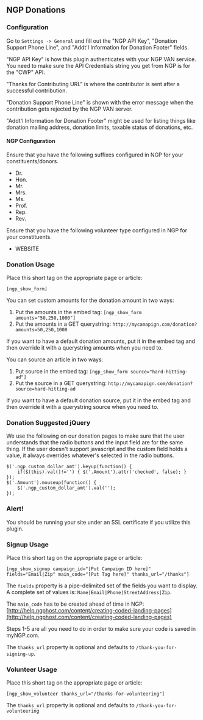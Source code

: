 ## NGP Donations

### Configuration

Go to `Settings -> General` and fill out the "NGP API Key", "Donation Support Phone Line", and "Addt'l Information for Donation Footer" fields.

"NGP API Key" is how this plugin authenticates with your NGP VAN service. You need to make sure the API Credentials string you get from NGP is for the "CWP" API.

"Thanks for Contributing URL" is where the contributor is sent after a successful contribution.

"Donation Support Phone Line" is shown with the error message when the contribution gets rejected by the NGP VAN server.

"Addt'l Information for Donation Footer" might be used for listing things like donation mailing address, donation limits, taxable status of donations, etc.

#### NGP Configuration

Ensure that you have the following suffixes configured in NGP for your constituents/donors.

* Dr.
* Hon.
* Mr.
* Mrs.
* Ms.
* Prof.
* Rep.
* Rev.

Ensure that you have the following volunteer type configured in NGP for your constituents.

* WEBSITE

### Donation Usage

Place this short tag on the appropriate page or article:

	[ngp_show_form]

You can set custom amounts for the donation amount in two ways:

1. Put the amounts in the embed tag: `[ngp_show_form amounts="50,250,1000"]`
2. Put the amounts in a GET querystring: `http://mycamapign.com/donation?amounts=50,250,1000`

If you want to have a default donation amounts, put it in the embed tag and then override it with a querystring amounts when you need to.

You can source an article in two ways:

1. Put source in the embed tag: `[ngp_show_form source="hard-hitting-ad"]`
2. Put the source in a GET querystring: `http://mycamapign.com/donation?source=hard-hitting-ad`

If you want to have a default donation source, put it in the embed tag and then override it with a querystring source when you need to.

### Donation Suggested jQuery

We use the following on our donation pages to make sure that the user understands that the radio buttons and the input field are for the same thing. If the user doesn't support javascript and the custom field holds a value, it always overrides whatever's selected in the radio buttons.

	$('.ngp_custom_dollar_amt').keyup(function() {
		if($(this).val()!='') { $('.Amount').attr('checked', false); }
	});
	$('.Amount').mouseup(function() {
		$('.ngp_custom_dollar_amt').val('');
	});


### Alert!

You should be running your site under an SSL certificate if you utilize this plugin.


### Signup Usage

Place this short tag on the appropriate page or article:

	[ngp_show_signup campaign_id="[Put Campaign ID here]" fields="Email|Zip" main_code="[Put Tag here]" thanks_url="/thanks"]

The `fields` property is a pipe-delimited set of the fields you want to display. A complete set of values is: `Name|Email|Phone|StreetAddress|Zip`.

The `main_code` has to be created ahead of time in NGP: [http://help.ngphost.com/content/creating-coded-landing-pages](http://help.ngphost.com/content/creating-coded-landing-pages)

Steps 1-5 are all you need to do in order to make sure your code is saved in myNGP.com.

The `thanks_url` property is optional and defaults to `/thank-you-for-signing-up`.

### Volunteer Usage

Place this short tag on the appropriate page or article:

	[ngp_show_volunteer thanks_url="/thanks-for-volunteering"]

The `thanks_url` property is optional and defaults to `/thank-you-for-volunteering`